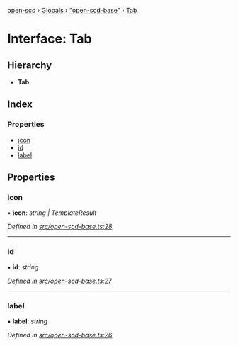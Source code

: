 [open-scd](../README.md) › [Globals](../globals.md) › ["open-scd-base"](../modules/_open_scd_base_.md) › [Tab](_open_scd_base_.tab.md)

# Interface: Tab

## Hierarchy

* **Tab**

## Index

### Properties

* [icon](_open_scd_base_.tab.md#icon)
* [id](_open_scd_base_.tab.md#id)
* [label](_open_scd_base_.tab.md#label)

## Properties

###  icon

• **icon**: *string | TemplateResult*

*Defined in [src/open-scd-base.ts:28](https://github.com/openscd/open-scd/blob/c3ac6a3/src/open-scd-base.ts#L28)*

___

###  id

• **id**: *string*

*Defined in [src/open-scd-base.ts:27](https://github.com/openscd/open-scd/blob/c3ac6a3/src/open-scd-base.ts#L27)*

___

###  label

• **label**: *string*

*Defined in [src/open-scd-base.ts:26](https://github.com/openscd/open-scd/blob/c3ac6a3/src/open-scd-base.ts#L26)*
